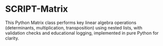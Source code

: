 # SCRIPT-Matrix
This Python Matrix class performs key linear algebra operations (determinants, multiplication, transposition) using nested lists, with validation checks and educational logging, implemented in pure Python for clarity.
